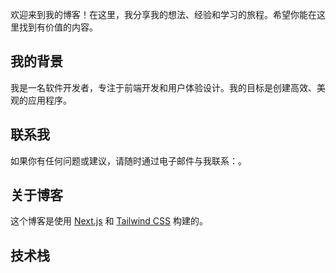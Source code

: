 欢迎来到我的博客！在这里，我分享我的想法、经验和学习的旅程。希望你能在这里找到有价值的内容。

## 我的背景

我是一名软件开发者，专注于前端开发和用户体验设计。我的目标是创建高效、美观的应用程序。

## 联系我

如果你有任何问题或建议，请随时通过电子邮件与我联系：[]()。

## 关于博客

这个博客是使用 [Next.js](https://nextjs.org/) 和 [Tailwind CSS](https://tailwindcss.com/) 构建的。

## 技术栈   


